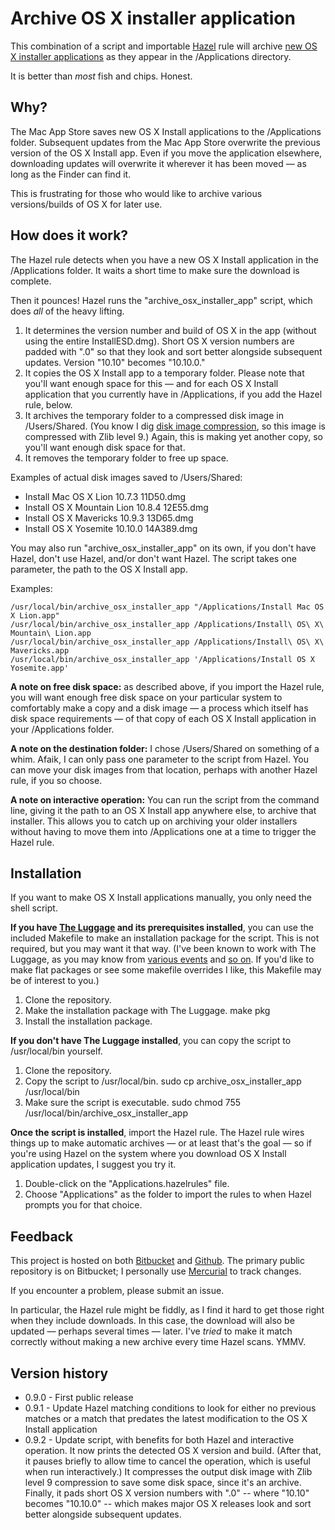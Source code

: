 Archive OS X installer application
==================================

This combination of a script and importable [Hazel](http://www.noodlesoft.com/hazel.php) rule will archive [new OS X installer applications](https://itunes.apple.com/us/app/os-x-yosemite/id915041082?mt=12) as they appear in the /Applications directory.

It is better than _most_ fish and chips. Honest.


Why?
----

The Mac App Store saves new OS X Install applications to the /Applications folder. Subsequent updates from the Mac App Store overwrite the previous version of the OS X Install app. Even if you move the application elsewhere, downloading updates will overwrite it wherever it has been moved — as long as the Finder can find it.

This is frustrating for those who would like to archive various versions/builds of OS X for later use.


How does it work?
-----------------

The Hazel rule detects when you have a new OS X Install application in the /Applications folder. It waits a short time to make sure the download is complete.

Then it pounces! Hazel runs the "archive\_osx\_installer\_app" script, which does _all_ of the heavy lifting.

1. It determines the version number and build of OS X in the app (without using the entire InstallESD.dmg). Short OS X version numbers are padded with ".0" so that they look and sort better alongside subsequent updates. Version "10.10" becomes "10.10.0."
1. It copies the OS X Install app to a temporary folder. Please note that you'll want enough space for this — and for each OS X Install application that you currently have in /Applications, if you add the Hazel rule, below.
1. It archives the temporary folder to a compressed disk image in /Users/Shared. (You know I dig [disk image compression](http://www.jaharmi.com/2007/01/18/compressed_mac_os_x_disk_image_statistics), so this image is compressed with Zlib level 9.) Again, this is making yet another copy, so you'll want enough disk space for that.
1. It removes the temporary folder to free up space.

Examples of actual disk images saved to /Users/Shared:

* Install Mac OS X Lion 10.7.3 11D50.dmg
* Install OS X Mountain Lion 10.8.4 12E55.dmg
* Install OS X Mavericks 10.9.3 13D65.dmg
* Install OS X Yosemite 10.10.0 14A389.dmg

You may also run "archive\_osx\_installer_app" on its own, if you don't have Hazel, don't use Hazel, and/or don't want Hazel. The script takes one parameter, the path to the OS X Install app.

Examples:

    /usr/local/bin/archive_osx_installer_app "/Applications/Install Mac OS X Lion.app"
    /usr/local/bin/archive_osx_installer_app /Applications/Install\ OS\ X\ Mountain\ Lion.app
    /usr/local/bin/archive_osx_installer_app /Applications/Install\ OS\ X\ Mavericks.app
    /usr/local/bin/archive_osx_installer_app '/Applications/Install OS X Yosemite.app'

__A note on free disk space:__ as described above, if you import the Hazel rule, you will want enough free disk space on your particular system to comfortably make a copy and a disk image — a process which itself has disk space requirements — of that copy of each OS X Install application in your /Applications folder.

__A note on the destination folder:__ I chose /Users/Shared on something of a whim. Afaik, I can only pass one parameter to the script from Hazel. You can move your disk images from that location, perhaps with another Hazel rule, if you so choose.

__A note on interactive operation:__ You can run the script from the command line, giving it the path to an OS X Install app anywhere else, to archive that installer. This allows you to catch up on archiving your older installers without having to move them into /Applications one at a time to trigger the Hazel rule.


Installation
------------

If you want to make OS X Install applications manually, you only need the shell script.

__If you have [The Luggage](https://github.com/unixorn/luggage/) and its prerequisites installed__, you can use the included Makefile to make an installation package for the script. This is not required, but you may want it that way. (I've been known to work with The Luggage, as you may know from [various events](http://www.jaharmi.com/psumacconf_2012_luggage_talk) and [so on](http://www.jaharmi.com/psumacconf_2013_luggage_talk). If you'd like to make flat packages or see some makefile overrides I like, this Makefile may be of interest to you.)

1. Clone the repository.
1. Make the installation package with The Luggage.
    make pkg
1. Install the installation package.

__If you don't have The Luggage installed__, you can copy the script to /usr/local/bin yourself.

1. Clone the repository.
1. Copy the script to /usr/local/bin.
  sudo cp archive_osx_installer_app /usr/local/bin
1. Make sure the script is executable.
  sudo chmod 755 /usr/local/bin/archive_osx_installer_app

__Once the script is installed__, import the Hazel rule. The Hazel rule wires things up to make automatic archives — or at least that's the goal — so if you're using Hazel on the system where you download OS X Install application updates, I suggest you try it.

1. Double-click on the "Applications.hazelrules" file.
1. Choose "Applications" as the folder to import the rules to when Hazel prompts you for that choice.


Feedback
--------

This project is hosted on both [Bitbucket](https://bitbucket.org/jaharmi/archive-os-x-installer-application/overview) and [Github](https://github.com/Jaharmi/archive_osx_installer_app). The primary public repository is on Bitbucket; I personally use [Mercurial](http://mercurial.selenic.com) to track changes.

If you encounter a problem, please submit an issue.

In particular, the Hazel rule might be fiddly, as I find it hard to get those right when they include downloads. In this case, the download will also be updated — perhaps several times — later. I've _tried_ to make it match correctly without making a new archive every time Hazel scans. YMMV.


Version history
---------------

* 0.9.0 - First public release
* 0.9.1 - Update Hazel matching conditions to look for either no previous matches or a match that predates the latest modification to the OS X Install application
* 0.9.2 - Update script, with benefits for both Hazel and interactive operation. It now prints the detected OS X version and build. (After that, it pauses briefly to allow time to cancel the operation, which is useful when run interactively.) It compresses the output disk image with Zlib level 9 compression to save some disk space, since it's an archive. Finally, it pads short OS X version numbers with ".0" -- where "10.10" becomes "10.10.0" -- which makes major OS X releases look and sort better alongside subsequent updates.
